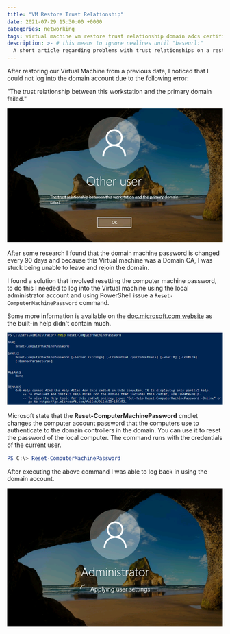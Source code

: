 ```yaml
---
title: "VM Restore Trust Relationship"
date: 2021-07-29 15:30:00 +0000
categories: networking
tags: virtual machine vm restore trust relationship domain adcs certificate
description: >- # this means to ignore newlines until "baseurl:"
  A short article regarding problems with trust relationships on a restored virtual machine and how I overcome this issue.
---
```


After restoring our Virtual Machine from a previous date, I noticed that I could not log into the domain account due to the following error:

"The trust relationship between this workstation and the primary domain failed."

![trust-relationship-error](/assets/images/posts/trust-relationship-error.png)

After some research I found that the domain machine password is changed every 90 days and because this Virtual machine was a Domain CA, I was stuck being unable to leave and rejoin the domain.

I found a solution that involved resetting the computer machine password, to do this I needed to log into the Virtual machine using the local administrator account and using PowerShell issue a `Reset-ComputerMachinePassword` command.

Some more information is available on the [doc.microsoft.com website](https://docs.microsoft.com/en-us/powershell/module/microsoft.powershell.management/reset-computermachinepassword?view=powershell-5.1) as the built-in help didn't contain much.

![help-reset-computermachinepasword](/assets/images/posts/help-reset-computermachinepasword.png)

Microsoft state that the **Reset-ComputerMachinePassword** cmdlet changes the computer account password that the computers use to authenticate to the domain controllers in the domain. You can use it to reset the password of the local computer. The command runs with the credentials of the current user.

```powershell
PS C:\> Reset-ComputerMachinePassword
```

After executing the above command I was able to log back in using the domain account.

![domain-login](/assets/images/posts/domain-login.png)

